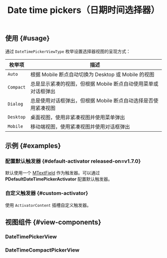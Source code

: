 ﻿---
title: Date time pickers（日期时间选择器）
desc: "**PDateTimePicker** 是一个的日期时间选择组件。"
tag: "预置"
related:
  - /blazor/components/date-pickers
  - /blazor/components/time-pickers
  - /blazor/labs/date-digital-clock-pickers
---

## 使用 {#usage}

<masa-example file="Examples.labs.date_time_pickers.Picker"></masa-example>

通过 `DateTimePickerViewType` 枚举设置选择器视图的呈现方式：

| 枚举项     | 描述                                     |
|---------|----------------------------------------|
| `Auto`    | 根据 Mobile 断点自动切换为 Desktop 或 Mobile 的视图 |
| `Compact` | 总是显示紧凑的视图，但根据 Mobile 断点自动使用菜单或对话框弹出    |
| `Dialog`  | 总是使用对话框弹出，但根据 Mobile 断点自动选择是否使用紧凑视图    |
| `Desktop` | 桌面视图，使用非紧凑视图并使用菜单弹出                    |
| `Mobile`  | 移动端视图，使用紧凑视图并使用对话框弹出                   |

## 示例 {#examples}

### 配置默认触发器 {#default-activator released-on=v1.7.0}

默认使用一个 [MTextField](/blazor/components/text-fields) 作为触发器。可以通过 **PDefaultDateTimePickerActivator** 配置默认触发器。

<masa-example file="Examples.labs.date_time_pickers.DefaultActivator"></masa-example>

### 自定义触发器 {#custom-activator}

使用 `ActivatorContent` 插槽自定义触发器。

<masa-example file="Examples.labs.date_time_pickers.CustomActivator"></masa-example>

## 视图组件 {#view-components}

### DateTimePickerView

<masa-example file="Examples.labs.date_time_pickers.Default"></masa-example>

### DateTimeCompactPickerView

<masa-example file="Examples.labs.date_time_pickers.Compact"></masa-example>
